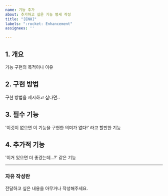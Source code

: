 ```yaml
---
name: 기능 추가
about: 추가하고 싶은 기능 명세 작성
title: "[ENH]"
labels: ":rocket: Enhancement"
assignees: ''

---
```


## 1. 개요
기능 구현의 목적이나 이유

## 2. 구현 방법
구현 방법을 제시하고 싶다면..

## 3. 필수 기능
'이것이 없으면 이 기능을 구현한 의미가 없다!' 라고 할만한 기능

## 4. 추가적 기능   
'이거 있으면 더 좋겠는데...?' 같은 기능

---
### 자유 작성란 
전달하고 싶은 내용을 아무거나 작성해주세요.
